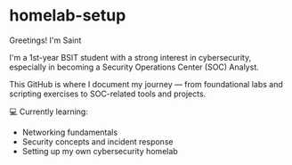 # homelab-setup
Greetings! I'm Saint

I'm a 1st-year BSIT student with a strong interest in cybersecurity, especially in becoming a Security Operations Center (SOC) Analyst.  

This GitHub is where I document my journey — from foundational labs and scripting exercises to SOC-related tools and projects.  

💻 Currently learning:
- Networking fundamentals  
- Security concepts and incident response  
- Setting up my own cybersecurity homelab
